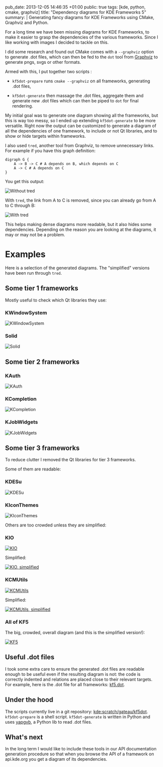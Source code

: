 pub_date: 2013-12-05 14:46:35 +01:00
public: true
tags: [kde, python, cmake, graphviz]
title: "Dependency diagrams for KDE Frameworks 5"
summary: |
    Generating fancy diagrams for KDE Frameworks using CMake, Graphviz and Python.

For a long time we have been missing diagrams for KDE Frameworks, to make it easier to grasp the dependencies of the various frameworks. Since I like working with images I decided to tackle on this.

I did some research and found out CMake comes with a `--graphviz` option to generate .dot files, which can then be fed to the `dot` tool from [Graphviz][] to generate pngs, svgs or other formats.

Armed with this, I put together two scripts :

- `kf5dot-prepare` runs `cmake --graphviz` on all frameworks, generating .dot files,

- `kf5dot-generate` then massage the .dot files, aggregate them and generate new .dot files which can then be piped to `dot` for final rendering.

My initial goal was to generate one diagram showing all the frameworks, but this is way too messy, so I ended up extending `kf5dot-generate` to be more versatile. Right now the output can be customized to generate a diagram of all the dependencies of one framework, to include or not Qt libraries, and to show or hide targets within frameworks.

I also used `tred`, another tool from Graphviz, to remove unnecessary links. For example if you have this graph definition:

    digraph G {
        A -> B -> C # A depends on B, which depends on C
        A -> C # A depends on C
    }

You get this output:

![Without tred](tred-off.png)

With `tred`, the link from A to C is removed, since you can already go from A to C through B:

![With tred](tred-on.png)

This helps making dense diagrams more readable, but it also hides some dependencies. Depending on the reason you are looking at the diagrams, it may or may not be a problem.

# Examples

Here is a selection of the generated diagrams. The "simplified" versions have been run through `tred`.

## Some tier 1 frameworks

Mostly useful to check which Qt libraries they use:

### KWindowSystem

![KWindowSystem](tier1-kwindowsystem.png)

### Solid

![Solid](tier1-solid.png)

## Some tier 2 frameworks

### KAuth

![KAuth](tier2-kauth.png)

### KCompletion

![KCompletion](tier2-kcompletion.png)

### KJobWidgets

![KJobWidgets](tier2-kjobwidgets.png)

## Some tier 3 frameworks

To reduce clutter I removed the Qt libraries for tier 3 frameworks.

Some of them are readable:

### KDESu

![KDESu](tier3-kdesu.png)

### KIconThemes

![KIconThemes](tier3-kiconthemes.png)

Others are too crowded unless they are simplified:

### KIO

[![KIO](thumb-tier3-kio.png)](tier3-kio.png)

Simplified:

[![KIO, simplified](thumb-tier3-kio-simplified.png)](tier3-kio-simplified.png)

### KCMUtils

[![KCMUtils](thumb-tier3-kcmutils.png)](tier3-kcmutils.png)

Simplified:

[![KCMUtils, simplified](thumb-tier3-kcmutils-simplified.png)](tier3-kcmutils-simplified.png)

### All of KF5

The big, crowded, overall diagram (and this is the simplified version!):

[![KF5](thumb-kf5.png)](kf5.png)

## Useful .dot files

I took some extra care to ensure the generated .dot files are readable enough to be useful even if the resulting diagram is not: the code is correctly indented and relations are placed close to their relevant targets. For example, here is the .dot file for all frameworks: [kf5.dot](kf5.dot).

## Under the hood

The scripts currently live in a git repository: [kde:scratch/gateau/kf5dot][src]. `kf5dot-prepare` is a shell script. `kf5dot-generate` is written in Python and uses [yapgvb][], a Python lib to read .dot files.

[yapgvb]: https://code.google.com/p/yapgvb/

## What's next

In the long term I would like to include these tools in our API documentation generation procedure so that when you browse the API of a framework on api.kde.org you get a diagram of its dependencies.

[Graphviz]: http://graphviz.org

[src]: http://quickgit.kde.org/?p=scratch%2Fgateau%2Fkf5dot.git&a=tree
